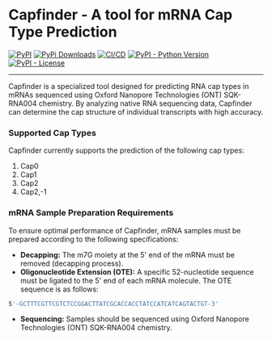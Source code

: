 # Capfinder - A tool for mRNA Cap Type Prediction

[![PyPI](https://img.shields.io/pypi/v/capfinder?style=flat-square)](https://pypi.python.org/pypi/capfinder/)
[![PyPi Downloads](https://img.shields.io/pypi/dm/capfinder)](https://pypistats.org/packages/capfinder)
[![CI/CD](https://github.com/adnaniazi/capfinder/actions/workflows/release.yml/badge.svg)](https://github.com/adnaniazi/capfinder/actions/workflows/release.yml)
[![PyPI - Python Version](https://img.shields.io/pypi/pyversions/capfinder?style=flat-square)](https://pypi.python.org/pypi/capfinder/)
[![PyPI - License](https://img.shields.io/pypi/l/capfinder?style=flat-square)](https://pypi.python.org/pypi/capfinder/)

---

Capfinder is a specialized tool designed for predicting RNA cap types in mRNAs sequenced using Oxford Nanopore Technologies (ONT) SQK-RNA004 chemistry. By analyzing native RNA sequencing data, Capfinder can determine the cap structure of individual transcripts with high accuracy.

### Supported Cap Types

Capfinder currently supports the prediction of the following cap types:

 1. Cap0
 2. Cap1
 3. Cap2
 4. Cap2,-1

### mRNA Sample Preparation Requirements
To ensure optimal performance of Capfinder, mRNA samples must be prepared according to the following specifications:

- **Decapping:** The m7G moiety at the 5' end of the mRNA must be removed (decapping process).
- **Oligonucleotide Extension (OTE):** A specific 52-nucleotide sequence must be ligated to the 5' end of each mRNA molecule. The OTE sequence is as follows:
```sh
5'-GCTTTCGTTCGTCTCCGGACTTATCGCACCACCTATCCATCATCAGTACTGT-3'
```
- **Sequencing:** Samples should be sequenced using Oxford Nanopore Technologies (ONT) SQK-RNA004 chemistry.
